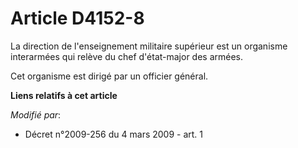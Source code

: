 # Article D4152-8

La direction de l'enseignement militaire supérieur est un organisme interarmées qui relève du chef d'état-major des armées.

Cet organisme est dirigé par un officier général.

**Liens relatifs à cet article**

_Modifié par_:

  - Décret n°2009-256 du 4 mars 2009 - art. 1
